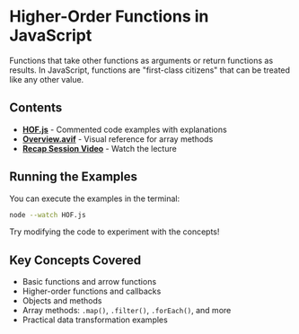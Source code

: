 # Higher-Order Functions in JavaScript

Functions that take other functions as arguments or return functions as results. In JavaScript, functions are "first-class citizens" that can be treated like any other value.

## Contents

- **[HOF.js](./HOF.js)** - Commented code examples with explanations
- **[Overview.avif](./Overview.avif)** - Visual reference for array methods
- **[Recap Session Video](https://drive.google.com/file/d/17EuVzFofMNkKIocvagwhxQxWK9M6mKIf/view?usp=drive_link)** - Watch the lecture

## Running the Examples

You can execute the examples in the terminal:

```bash
node --watch HOF.js
```

Try modifying the code to experiment with the concepts!

## Key Concepts Covered

- Basic functions and arrow functions
- Higher-order functions and callbacks
- Objects and methods
- Array methods: `.map()`, `.filter()`, `.forEach()`, and more
- Practical data transformation examples
